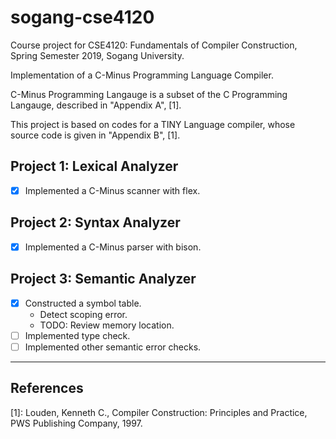 # sogang-cse4120

Course project for CSE4120: Fundamentals of Compiler Construction, Spring Semester 2019, Sogang University.

Implementation of a C-Minus Programming Language Compiler.

C-Minus Programming Langauge is a subset of the C Programming Langauge, described in "Appendix A", [1].

This project is based on codes for a TINY Language compiler, whose source code is given in "Appendix B", [1].

## Project 1: Lexical Analyzer

- [x] Implemented a C-Minus scanner with flex.

## Project 2: Syntax Analyzer

- [x] Implemented a C-Minus parser with bison.

## Project 3: Semantic Analyzer

- [x] Constructed a symbol table.
    - Detect scoping error.
    - TODO: Review memory location.
- [ ] Implemented type check.
- [ ] Implemented other semantic error checks.

---

## References

[1]: Louden, Kenneth C., Compiler Construction: Principles and Practice, PWS Publishing Company, 1997.